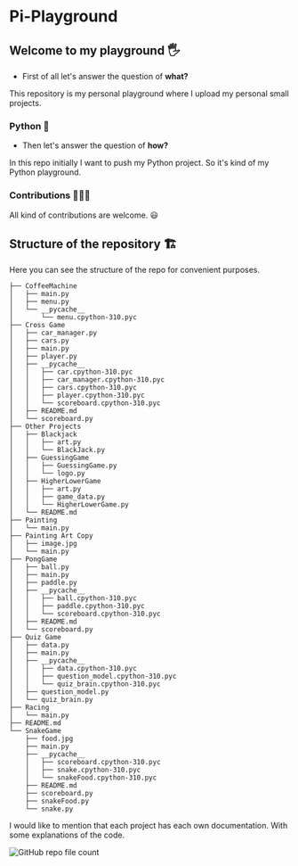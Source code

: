 # Pi-Playground

## Welcome to my playground 🖐️

- First of all let's answer the question of **what?**

This repository is my personal playground where I upload my personal small projects.

### Python 🐍

- Then let's answer the question of **how?**

In this repo initially I want to push my Python project.
So it's kind of my Python playground.

### Contributions 🧑‍🤝‍🧑

All kind of contributions are welcome. 😃

## Structure of the repository 🏗️

Here you can see the structure of the repo for convenient purposes.

    ├── CoffeeMachine
    │   ├── main.py
    │   ├── menu.py
    │   └── __pycache__
    │       └── menu.cpython-310.pyc
    ├── Cross Game
    │   ├── car_manager.py
    │   ├── cars.py
    │   ├── main.py
    │   ├── player.py
    │   ├── __pycache__
    │   │   ├── car.cpython-310.pyc
    │   │   ├── car_manager.cpython-310.pyc
    │   │   ├── cars.cpython-310.pyc
    │   │   ├── player.cpython-310.pyc
    │   │   └── scoreboard.cpython-310.pyc
    │   ├── README.md
    │   └── scoreboard.py
    ├── Other Projects
    │   ├── Blackjack
    │   │   ├── art.py
    │   │   └── BlackJack.py
    │   ├── GuessingGame
    │   │   ├── GuessingGame.py
    │   │   └── logo.py
    │   ├── HigherLowerGame
    │   │   ├── art.py
    │   │   ├── game_data.py
    │   │   └── HigherLowerGame.py
    │   └── README.md
    ├── Painting
    │   └── main.py
    ├── Painting Art Copy
    │   ├── image.jpg
    │   └── main.py
    ├── PongGame
    │   ├── ball.py
    │   ├── main.py
    │   ├── paddle.py
    │   ├── __pycache__
    │   │   ├── ball.cpython-310.pyc
    │   │   ├── paddle.cpython-310.pyc
    │   │   └── scoreboard.cpython-310.pyc
    │   ├── README.md
    │   └── scoreboard.py
    ├── Quiz Game
    │   ├── data.py
    │   ├── main.py
    │   ├── __pycache__
    │   │   ├── data.cpython-310.pyc
    │   │   ├── question_model.cpython-310.pyc
    │   │   └── quiz_brain.cpython-310.pyc
    │   ├── question_model.py
    │   └── quiz_brain.py
    ├── Racing
    │   └── main.py
    ├── README.md
    └── SnakeGame
        ├── food.jpg
        ├── main.py
        ├── __pycache__
        │   ├── scoreboard.cpython-310.pyc
        │   ├── snake.cpython-310.pyc
        │   └── snakeFood.cpython-310.pyc
        ├── README.md
        ├── scoreboard.py
        ├── snakeFood.py
        └── snake.py


I would like to mention that each project has each own documentation. With some explanations of the code.

![GitHub repo file count](https://img.shields.io/github/directory-file-count/sifisKoen/Pi-Playground?style=plastic)
